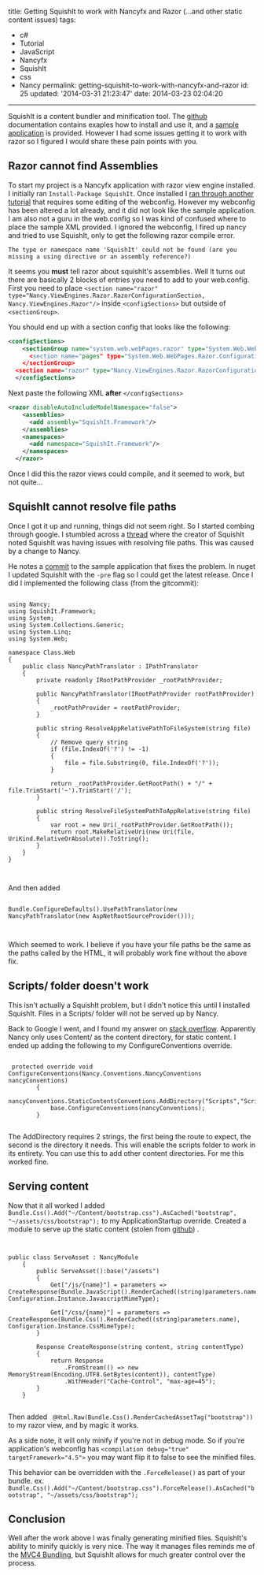 title: Getting SquishIt to work with Nancyfx and Razor (...and other static content issues)
tags:

  - c#
  - Tutorial
  - JavaScript
  - Nancyfx
  - SquishIt
  - css
  - Nancy
permalink: getting-squishit-to-work-with-nancyfx-and-razor
id: 25
updated: '2014-03-31 21:23:47'
date: 2014-03-23 02:04:20
---

SquishIt is a content bundler and minification tool. The [github](https://github.com/NancyFx/Nancy/wiki/SquishIt-with-Nancy) documentation contains exaples how to install and use it, and a [sample application](https://github.com/jetheredge/SquishIt) is provided. However I had some issues getting it to work with razor so I figured I would share these pain points with you.
<!-- more -->
## Razor cannot find Assemblies

To start my project is a Nancyfx application with razor view engine installed. I initially ran `Install-Package SquishIt`. Once installed I [ran through another tutorial](http://blogs.lessthandot.com/index.php/webdev/serverprogramming/aspnet/squishit-and-nancy/) that requires some editing of the webconfig. However my webconfig has been altered a lot already, and it did not look like the sample application. I am also not a guru in the web.config so I was kind of confused where to place the sample XML provided. I ignored the webconfig, I fired up nancy and tried to use SquishIt, only to get the following razor compile error.


`The type or namespace name 'SquishIt' could not be found (are you missing a using directive or an assembly reference?) `

It seems you **must** tell razor about squishIt's assemblies. Well It turns out there are basically 2 blocks of entries you need to add to your web.config. First you need to place `<section name="razor" type="Nancy.ViewEngines.Razor.RazorConfigurationSection, Nancy.ViewEngines.Razor"/>` inside `<configSections>` but outside of `<sectionGroup>`.

You should end up with a section config that looks like the following:

```XML
<configSections>
    <sectionGroup name="system.web.webPages.razor" type="System.Web.WebPages.Razor.Configuration.RazorWebSectionGroup, System.Web.WebPages.Razor, Version=2.0.0.0, Culture=neutral>
      <section name="pages" type="System.Web.WebPages.Razor.Configuration.RazorPagesSection, System.Web.WebPages.Razor, Version=2.0.0.0, Culture=neutral requirePermission="false" />
    </sectionGroup>
  <section name="razor" type="Nancy.ViewEngines.Razor.RazorConfigurationSection, Nancy.ViewEngines.Razor"/>
  </configSections>


```

Next paste the following XML **after** `</configSections>`

```xml
<razor disableAutoIncludeModelNamespace="false">
    <assemblies>
      <add assembly="SquishIt.Framework"/>
    </assemblies>
    <namespaces>
      <add namespace="SquishIt.Framework"/>
    </namespaces>
  </razor>
```

Once I did this the razor views could compile, and it seemed to work, but not quite...

## SquishIt cannot resolve file paths

Once I got it up and running, things did not seem right. So I started combing through google. I stumbled across a [thread](https://groups.google.com/forum/#!msg/squishit/YBsUiL9v1Ow/7lBJmMIHGMoJ) where the creator of SquishIt noted SquishIt was having issues with resolving file paths. This was caused by a change to Nancy.

He notes a [commit](https://github.com/AlexCuse/SquishIt.NancySample/commit/7338026d4d425960151978171596749066b460bc) to the sample application that fixes the problem. In nuget I updated SquishIt with the `-pre` flag so I could get the latest release. Once I did I implemented the following class (from the gitcommit):

```c-like

using Nancy;
using SquishIt.Framework;
using System;
using System.Collections.Generic;
using System.Linq;
using System.Web;

namespace Class.Web
{
    public class NancyPathTranslator : IPathTranslator
    {
        private readonly IRootPathProvider _rootPathProvider;

        public NancyPathTranslator(IRootPathProvider rootPathProvider)
        {
            _rootPathProvider = rootPathProvider;
        }

        public string ResolveAppRelativePathToFileSystem(string file)
        {
            // Remove query string
            if (file.IndexOf('?') != -1)
            {
                file = file.Substring(0, file.IndexOf('?'));
            }

            return _rootPathProvider.GetRootPath() + "/" + file.TrimStart('~').TrimStart('/');
        }

        public string ResolveFileSystemPathToAppRelative(string file)
        {
            var root = new Uri(_rootPathProvider.GetRootPath());
            return root.MakeRelativeUri(new Uri(file, UriKind.RelativeOrAbsolute)).ToString();
        }
    }
}



```
And then added

```c-like

Bundle.ConfigureDefaults().UsePathTranslator(new NancyPathTranslator(new AspNetRootSourceProvider()));



```



Which seemed to work. I believe if you have your file paths be the same as the paths called by the HTML, it will probably work fine without the above fix.

## Scripts/ folder doesn't work

This isn't actually a SquishIt problem, but I didn't notice this until I installed SquishIt. Files in a Scripts/ folder will not be served up by Nancy.

Back to Google I went, and I found my answer on [stack overflow](http://stackoverflow.com/a/13517803). Apparently Nancy only uses Content/ as the content directory, for static content.  I ended up adding the following to my ConfigureConventions override.

```c-like

 protected override void ConfigureConventions(Nancy.Conventions.NancyConventions nancyConventions)
        {
            nancyConventions.StaticContentsConventions.AddDirectory("Scripts","Scripts/");
            base.ConfigureConventions(nancyConventions);
        }


```

The AddDirectory requires 2 strings, the first being the route to expect, the second is the directory it needs. This will enable the scripts folder to work in its entirety. You can use this to add other content directories. For me this worked fine.


## Serving content

Now that it all worked I added `Bundle.Css().Add("~/Content/bootstrap.css").AsCached("bootstrap", "~/assets/css/bootstrap");` to my ApplicationStartup override. Created a module to serve up the static content (stolen from [github](https://github.com/NancyFx/Nancy/wiki/SquishIt-with-Nancy)) .


```c-like


public class ServeAsset : NancyModule
    {
        public ServeAsset():base("/assets")
        {
            Get["/js/{name}"] = parameters => CreateResponse(Bundle.JavaScript().RenderCached((string)parameters.name), Configuration.Instance.JavascriptMimeType);

            Get["/css/{name}"] = parameters => CreateResponse(Bundle.Css().RenderCached((string)parameters.name), Configuration.Instance.CssMimeType);
        }

        Response CreateResponse(string content, string contentType)
        {
            return Response
                .FromStream(() => new MemoryStream(Encoding.UTF8.GetBytes(content)), contentType)
                .WithHeader("Cache-Control", "max-age=45");
        }
    }


```


Then added ` @Html.Raw(Bundle.Css().RenderCachedAssetTag("bootstrap"))` to my razor view, and by magic it works.

As a side note, it will only minify if you're not in debug mode. So if you're application's webconfig has `<compilation debug="true" targetFramework="4.5">` you may want flip it to false to see the minified files.

This behavior can be overridden with the `.ForceRelease()` as part of your bundle. ex. `Bundle.Css().Add("~/Content/bootstrap.css").ForceRelease().AsCached("bootstrap", "~/assets/css/bootstrap");`

## Conclusion

Well after the work above I was finally generating minified files. SquishIt's ability to minify quickly is very nice. The way it manages files reminds me of the [MVC4 Bundling](http://www.asp.net/mvc/tutorials/mvc-4/bundling-and-minification), but SquishIt allows for much greater control over the process.

